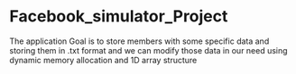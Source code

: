 # Facebook_simulator_Project
The application Goal is to store members 
with some specific data and storing them in .txt format 
and we can modify those data in our need using dynamic memory allocation 
and 1D array structure
